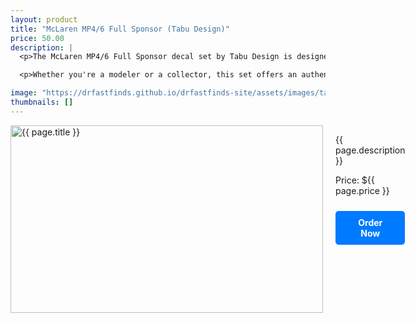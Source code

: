 ```yaml
---
layout: product
title: "McLaren MP4/6 Full Sponsor (Tabu Design)"
price: 50.00
description: |
  <p>The McLaren MP4/6 Full Sponsor decal set by Tabu Design is designed for enthusiasts looking to add historical accuracy to their Tamiya 1/12 scale McLaren MP4/6 model. This decal set features the full range of sponsor logos that were present on the original race car, capturing its iconic look as seen on the track in 1991.</p>

  <p>Whether you're a modeler or a collector, this set offers an authentic finishing touch that enhances the detail and realism of your McLaren MP4/6 Tamiya kit.</p>

image: "https://drfastfinds.github.io/drfastfinds-site/assets/images/tabu.jpg"
thumbnails: []
---
```


<div class="product-detail">
    <div class="product-image-box">
        <img class="main-image" src="{{ page.image }}" alt="{{ page.title }}">
    </div>
    <div class="product-text">
        <p>{{ page.description }}</p>
        <p>Price: ${{ page.price }}</p>
        <a href="{{ site.baseurl }}/order" class="buy-now">Order Now</a>
    </div>
</div>

<style>
.product-detail {
    display: flex;
    align-items: flex-start;
    gap: 20px;
    margin-bottom: 20px;
}

.product-image-box {
    flex-shrink: 0;
    width: 500px; 
    height: 300px; 
    overflow: hidden; 
}

.main-image {
    width: 100%; 
    height: 100%; 
    object-fit: contain; 
    display: block;
}

.product-text {
    max-width: 400px;
    flex-grow: 1;
}

.buy-now {
    display: inline-block;
    padding: 10px 20px;
    margin-top: 10px;
    background-color: #007bff;
    color: #fff;
    text-decoration: none;
    border-radius: 5px;
    font-weight: bold;
    text-align: center;
}

.buy-now:hover {
    background-color: #0056b3;
}
</style>
